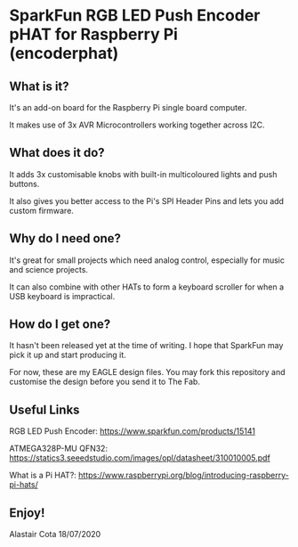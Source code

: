 # SparkFun RGB LED Push Encoder pHAT for Raspberry Pi (encoderphat)

## What is it?
It's an add-on board for the Raspberry Pi single board computer.

It makes use of 3x AVR Microcontrollers working together across I2C.

## What does it do?
It adds 3x customisable knobs with built-in multicoloured lights and push buttons.

It also gives you better access to the Pi's SPI Header Pins and lets you add custom firmware.

## Why do I need one?
It's great for small projects which need analog control, especially for music and science projects.

It can also combine with other HATs to form a keyboard scroller for when a USB keyboard is impractical.

## How do I get one?
It hasn't been released yet at the time of writing. I hope that SparkFun may pick it up and start producing it.

For now, these are my EAGLE design files. You may fork this repository and customise the design before you send it to The Fab.

## Useful Links
RGB LED Push Encoder: https://www.sparkfun.com/products/15141

ATMEGA328P-MU QFN32: https://statics3.seeedstudio.com/images/opl/datasheet/310010005.pdf

What is a Pi HAT?: https://www.raspberrypi.org/blog/introducing-raspberry-pi-hats/

## Enjoy!
Alastair Cota 18/07/2020
